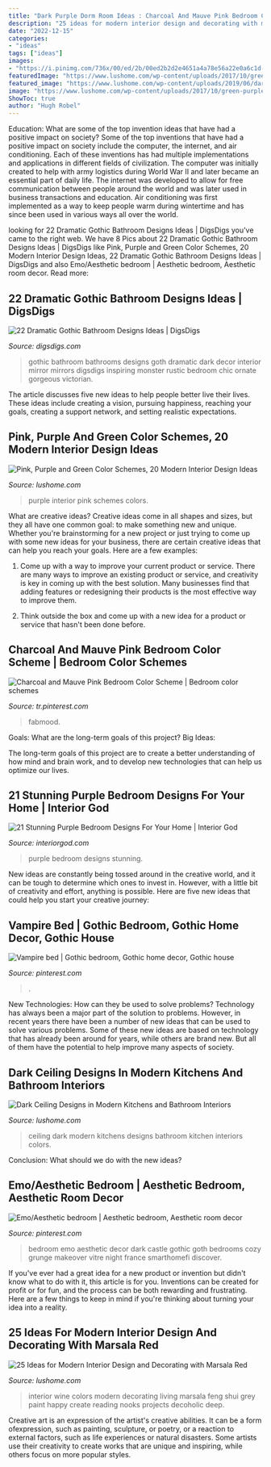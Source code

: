 ```yaml
---
title: "Dark Purple Dorm Room Ideas : Charcoal And Mauve Pink Bedroom Color Scheme"
description: "25 ideas for modern interior design and decorating with marsala red"
date: "2022-12-15"
categories:
- "ideas"
tags: ["ideas"]
images:
- "https://i.pinimg.com/736x/00/ed/2b/00ed2b2d2e4651a4a78e56a22e0a6c1d--goth-bedroom-master-bedroom.jpg"
featuredImage: "https://www.lushome.com/wp-content/uploads/2017/10/green-purple-interior-colors-3.jpg"
featured_image: "https://www.lushome.com/wp-content/uploads/2019/06/dark-ceiling-designs-modern-kitchen-7-1.jpg"
image: "https://www.lushome.com/wp-content/uploads/2017/10/green-purple-interior-colors-3.jpg"
ShowToc: true
author: "Hugh Robel"
---
```



Education: What are some of the top invention ideas that have had a positive impact on society?
Some of the top inventions that have had a positive impact on society include the computer, the internet, and air conditioning. Each of these inventions has had multiple implementations and applications in different fields of civilization. The computer was initially created to help with army logistics during World War II and later became an essential part of daily life. The internet was developed to allow for free communication between people around the world and was later used in business transactions and education. Air conditioning was first implemented as a way to keep people warm during wintertime and has since been used in various ways all over the world.

	

		
looking for 22 Dramatic Gothic Bathroom Designs Ideas | DigsDigs you've came to the right web. We have 8 Pics about 22 Dramatic Gothic Bathroom Designs Ideas | DigsDigs like Pink, Purple and Green Color Schemes, 20 Modern Interior Design Ideas, 22 Dramatic Gothic Bathroom Designs Ideas | DigsDigs and also Emo/Aesthetic bedroom | Aesthetic bedroom, Aesthetic room decor. Read more:
		
    
## 22 Dramatic Gothic Bathroom Designs Ideas | DigsDigs

<img loading=lazy src="http://www.digsdigs.com/photos/dramatic-gothic-bathroom-design-ideas-1.jpg" onerror="this.onerror=null;this.src='https://tse2.mm.bing.net/th?id=OIP.SUz_5tLF2N10iL9ddWs_sAHaLH&amp;pid=15.1';" alt="22 Dramatic Gothic Bathroom Designs Ideas | DigsDigs">

_Source: digsdigs.com_

>gothic bathroom bathrooms designs goth dramatic dark decor interior mirror mirrors digsdigs inspiring monster rustic bedroom chic ornate gorgeous victorian. 

	

The article discusses five new ideas to help people better live their lives. These ideas include creating a vision, pursuing happiness, reaching your goals, creating a support network, and setting realistic expectations.

    
## Pink, Purple And Green Color Schemes, 20 Modern Interior Design Ideas

<img loading=lazy src="https://www.lushome.com/wp-content/uploads/2017/10/green-purple-interior-colors-3.jpg" onerror="this.onerror=null;this.src='https://tse1.mm.bing.net/th?id=OIP.Yw5hr4OIMGctmXIXqnN4cwHaFE&amp;pid=15.1';" alt="Pink, Purple and Green Color Schemes, 20 Modern Interior Design Ideas">

_Source: lushome.com_

>purple interior pink schemes colors. 

	

What are creative ideas?
Creative ideas come in all shapes and sizes, but they all have one common goal: to make something new and unique. Whether you're brainstorming for a new project or just trying to come up with some new ideas for your business, there are certain creative ideas that can help you reach your goals. Here are a few examples: 
1. Come up with a way to improve your current product or service. There are many ways to improve an existing product or service, and creativity is key in coming up with the best solution. Many businesses find that adding features or redesigning their products is the most effective way to improve them. 

2. Think outside the box and come up with a new idea for a product or service that hasn't been done before.

    
## Charcoal And Mauve Pink Bedroom Color Scheme | Bedroom Color Schemes

<img loading=lazy src="https://i.pinimg.com/736x/f5/5a/1a/f55a1ae1b05293da1906e0e99cfdb4ca.jpg" onerror="this.onerror=null;this.src='https://tse3.mm.bing.net/th?id=OIP.4wUu2jidMXvIQtUEVg4FDgHaN2&amp;pid=15.1';" alt="Charcoal and Mauve Pink Bedroom Color Scheme | Bedroom color schemes">

_Source: tr.pinterest.com_

>fabmood. 

	

Goals: What are the long-term goals of this project?
Big Ideas: 

The long-term goals of this project are to create a better understanding of how mind and brain work, and to develop new technologies that can help us optimize our lives.

    
## 21 Stunning Purple Bedroom Designs For Your Home | Interior God

<img loading=lazy src="http://interiorgod.com/wp-content/uploads/2016/11/Purple-and-black-bedroom.jpg" onerror="this.onerror=null;this.src='https://tse2.mm.bing.net/th?id=OIP.J0ONOiAjTyxrFp5v55zZqAHaJ4&amp;pid=15.1';" alt="21 Stunning Purple Bedroom Designs For Your Home | Interior God">

_Source: interiorgod.com_

>purple bedroom designs stunning. 

	

New ideas are constantly being tossed around in the creative world, and it can be tough to determine which ones to invest in. However, with a little bit of creativity and effort, anything is possible. Here are five new ideas that could help you start your creative journey:  

    
## Vampire Bed | Gothic Bedroom, Gothic Home Decor, Gothic House

<img loading=lazy src="https://i.pinimg.com/736x/00/ed/2b/00ed2b2d2e4651a4a78e56a22e0a6c1d--goth-bedroom-master-bedroom.jpg" onerror="this.onerror=null;this.src='https://tse4.mm.bing.net/th?id=OIP.0deW330-9Psx8PDfS8aI8QHaFw&amp;pid=15.1';" alt="Vampire bed | Gothic bedroom, Gothic home decor, Gothic house">

_Source: pinterest.com_

>. 

	

New Technologies: How can they be used to solve problems?
Technology has always been a major part of the solution to problems. However, in recent years there have been a number of new ideas that can be used to solve various problems. Some of these new ideas are based on technology that has already been around for years, while others are brand new. But all of them have the potential to help improve many aspects of society.

    
## Dark Ceiling Designs In Modern Kitchens And Bathroom Interiors

<img loading=lazy src="https://www.lushome.com/wp-content/uploads/2019/06/dark-ceiling-designs-modern-kitchen-7-1.jpg" onerror="this.onerror=null;this.src='https://tse2.mm.bing.net/th?id=OIP.4xgGSQd4pgqnCBFA_G1JEQAAAA&amp;pid=15.1';" alt="Dark Ceiling Designs in Modern Kitchens and Bathroom Interiors">

_Source: lushome.com_

>ceiling dark modern kitchens designs bathroom kitchen interiors colors. 

	

Conclusion: What should we do with the new ideas?
 

    
## Emo/Aesthetic Bedroom | Aesthetic Bedroom, Aesthetic Room Decor

<img loading=lazy src="https://i.pinimg.com/736x/6d/cb/03/6dcb03c4e36910cfb29992a415de8ddc.jpg" onerror="this.onerror=null;this.src='https://tse2.mm.bing.net/th?id=OIP.sCXE1ERIwHICf32VvwnKuQHaJ3&amp;pid=15.1';" alt="Emo/Aesthetic bedroom | Aesthetic bedroom, Aesthetic room decor">

_Source: pinterest.com_

>bedroom emo aesthetic decor dark castle gothic goth bedrooms cozy grunge makeover vitre night france smarthomefi discover. 

	

If you've ever had a great idea for a new product or invention but didn't know what to do with it, this article is for you. Inventions can be created for profit or for fun, and the process can be both rewarding and frustrating. Here are a few things to keep in mind if you're thinking about turning your idea into a reality.

    
## 25 Ideas For Modern Interior Design And Decorating With Marsala Red

<img loading=lazy src="https://www.lushome.com/wp-content/uploads/2015/01/modern-interior-design-decorating-ideas-red-wine-room-colors-22.jpg" onerror="this.onerror=null;this.src='https://tse4.mm.bing.net/th?id=OIP.VSCJEm-Dgv5FI9eoIm6h-wHaLd&amp;pid=15.1';" alt="25 Ideas for Modern Interior Design and Decorating with Marsala Red">

_Source: lushome.com_

>interior wine colors modern decorating living marsala feng shui grey paint happy create reading nooks projects decoholic deep. 

	

Creative art is an expression of the artist's creative abilities. It can be a form ofexpression, such as painting, sculpture, or poetry, or a reaction to external factors, such as life experiences or natural disasters. Some artists use their creativity to create works that are unique and inspiring, while others focus on more popular styles.

